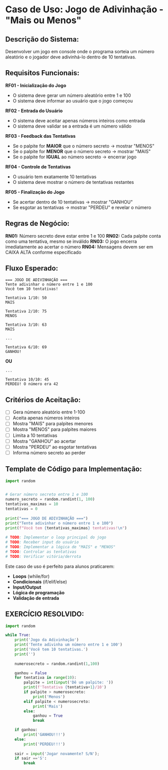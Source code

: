 # Caso de Uso: Jogo de Adivinhação - "Mais ou Menos"

## Descrição do Sistema:
Desenvolver um jogo em console onde o programa sorteia um número aleatório e o jogador deve adivinhá-lo dentro de 10 tentativas.

## Requisitos Funcionais:

**RF01 - Inicialização do Jogo**
- O sistema deve gerar um número aleatório entre 1 e 100
- O sistema deve informar ao usuário que o jogo começou

**RF02 - Entrada do Usuário**
- O sistema deve aceitar apenas números inteiros como entrada
- O sistema deve validar se a entrada é um número válido

**RF03 - Feedback das Tentativas**
- Se o palpite for **MAIOR** que o número secreto → mostrar "MENOS"
- Se o palpite for **MENOR** que o número secreto → mostrar "MAIS"
- Se o palpite for **IGUAL** ao número secreto → encerrar jogo

**RF04 - Controle de Tentativas**
- O usuário tem exatamente 10 tentativas
- O sistema deve mostrar o número de tentativas restantes

**RF05 - Finalização do Jogo**
- Se acertar dentro de 10 tentativas → mostrar "GANHOU"
- Se esgotar as tentativas → mostrar "PERDEU" e revelar o número

## Regras de Negócio:

**RN01:** Número secreto deve estar entre 1 e 100
**RN02:** Cada palpite conta como uma tentativa, mesmo se inválido
**RN03:** O jogo encerra imediatamente ao acertar o número
**RN04:** Mensagens devem ser em CAIXA ALTA conforme especificado

## Fluxo Esperado:

```
=== JOGO DE ADIVINHAÇÃO ===
Tente adivinhar o número entre 1 e 100
Você tem 10 tentativas!

Tentativa 1/10: 50
MAIS

Tentativa 2/10: 75
MENOS

Tentativa 3/10: 63
MAIS

...

Tentativa 6/10: 69
GANHOU!
```

**OU**

```
...

Tentativa 10/10: 45
PERDEU! O número era 42
```

## Critérios de Aceitação:

- [ ] Gera número aleatório entre 1-100
- [ ] Aceita apenas números inteiros
- [ ] Mostra "MAIS" para palpites menores
- [ ] Mostra "MENOS" para palpites maiores  
- [ ] Limita a 10 tentativas
- [ ] Mostra "GANHOU" ao acertar
- [ ] Mostra "PERDEU" ao esgotar tentativas
- [ ] Informa número secreto ao perder

## Template de Código para Implementação:

```python
import random


# Gerar número secreto entre 1 e 100
numero_secreto = random.randint(1, 100)
tentativas_maximas = 10
tentativas = 0
    
print("=== JOGO DE ADIVINHAÇÃO ===")
print("Tente adivinhar o número entre 1 e 100")
print(f"Você tem {tentativas_maximas} tentativas!\n")
    
# TODO: Implementar o loop principal do jogo
# TODO: Receber input do usuário
# TODO: Implementar a lógica de "MAIS" e "MENOS"
# TODO: Controlar as tentativas
# TODO: Verificar vitória/derrota

```

Este caso de uso é perfeito para alunos praticarem:
- **Loops** (while/for)
- **Condicionais** (if/elif/else) 
- **Input/Output**
- **Lógica de programação**
- **Validação de entrada**


## EXERCÍCIO RESOLVIDO:

```python
import random

while True:
    print('Jogo da Adivinhação')
    print('Tente adivinha um número entre 1 e 100')
    print('Você tem 10 tentativas.')
    print('')
    
    numerosecreto = random.randint(1,100)

    ganhou = False
    for tentativa in range(10):
        palpite = int(input('Dê um palpite: '))
        print(f'Tentativa {tentativa+1}/10')
        if palpite > numerosecreto:
            print('Menos')
        elif palpite < numerosecreto:
            print('Mais')
        else:
            ganhou = True
            break

    if ganhou:
        print('GANHOU!!!')    
    else:
        print('PERDEU!!!')
    
    sair = input('Jogar novamente? S/N');
    if sair =='S':
        break




